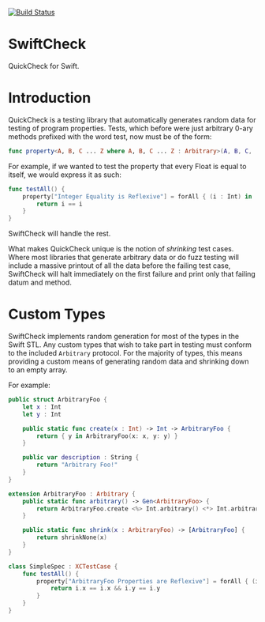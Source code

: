 [![Build Status](https://travis-ci.org/typelift/SwiftCheck.svg?branch=master)](https://travis-ci.org/typelift/SwiftCheck)

SwiftCheck
==========

QuickCheck for Swift.

Introduction
============

QuickCheck is a testing library that automatically generates random data for 
testing of program properties.  Tests, which before were just arbitrary 0-ary 
methods prefixed with the word test, now must be of the form:

```swift
func property<A, B, C ... Z where A, B, C ... Z : Arbitrary>(A, B, C, ..., Z) -> Bool
```

For example, if we wanted to test the property that every Float is equal to
itself, we would express it as such:

```swift
func testAll() {
	property["Integer Equality is Reflexive"] = forAll { (i : Int) in
        return i == i
    }
}
```

SwiftCheck will handle the rest.  

What makes QuickCheck unique is the notion of *shrinking* test cases.  Where
most libraries that generate arbitrary data or do fuzz testing will include a 
massive printout of all the data before the failing test case, SwiftCheck will
halt immediately on the first failure and print only that failing datum and method.

Custom Types
============

SwiftCheck implements random generation for most of the types in the Swift STL.
Any custom types that wish to take part in testing must conform to the included
`Arbitrary` protocol.  For the majority of types, this means providing a custom
means of generating random data and shrinking down to an empty array. 

For example:

```swift
public struct ArbitraryFoo {
    let x : Int
    let y : Int

    public static func create(x : Int) -> Int -> ArbitraryFoo {
        return { y in ArbitraryFoo(x: x, y: y) }
    }

    public var description : String {
        return "Arbitrary Foo!"
    }
}

extension ArbitraryFoo : Arbitrary {
    public static func arbitrary() -> Gen<ArbitraryFoo> {
        return ArbitraryFoo.create <%> Int.arbitrary() <*> Int.arbitrary()
    }

    public static func shrink(x : ArbitraryFoo) -> [ArbitraryFoo] {
        return shrinkNone(x)
    }
}

class SimpleSpec : XCTestCase {
    func testAll() {
        property["ArbitraryFoo Properties are Reflexive"] = forAll { (i : ArbitraryFoo) in
            return i.x == i.x && i.y == i.y
        }
    }
}
```

